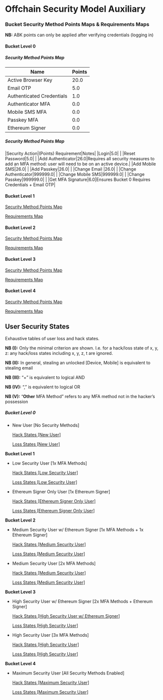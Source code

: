 # Offchain Security Model Auxiliary

### **Bucket Security Method Points Maps & Requirements Maps**

**NB:** ABK points can only be applied after verifying credentials (logging in)

#### **Bucket Level 0**

##### Security Method Points Map
| Name      | Points |
| ----------- | ----------- |
| Active Browser Key      | 20.0       |
| Email OTP   | 5.0        |
| Authenticated Credentials      | 1.0       |
| Authenticator MFA      | 0.0       |
| Mobile SMS MFA      | 0.0       |
| Passkey MFA      | 0.0   |
| Ethereum Signer      | 0.0      |

##### Security Method Points Map
|Security Action|(Points) Requirement|Notes|
|Login|5.0| |
|Reset Password|5.0| |
|Add Authenticator|26.0|Requires all security measures to add an MFA method: user will need to be on an active device.|
|Add Mobile SMS|26.0| |
|Add Passkey|26.0| |
|Change Email |26.0| |
|Change Authenticator|999999.0| |
|Change Mobile SMS|999999.0| |
|Change Passkey|999999.0| |
|Get MFA Signature|6.0|Ensures Bucket 0 Requires Credentials + Email OTP|


#### **Bucket Level 1**

[Security Method Points Map](Offchain%20Security%20Model%20Auxiliary%20da5121d8bc6f4b2fb8ae4def6d3f8b47/Security%20Method%20Points%20Map%20d41c09a36a4c443898911bb92ff218e7.csv)

[Requirements Map](Offchain%20Security%20Model%20Auxiliary%20da5121d8bc6f4b2fb8ae4def6d3f8b47/Requirements%20Map%200caa52d96abb444aa0b5a94fc7364c18.csv)
    
#### **Bucket Level 2**
    
[Security Method Points Map ](Offchain%20Security%20Model%20Auxiliary%20da5121d8bc6f4b2fb8ae4def6d3f8b47/Security%20Method%20Points%20Map%2034d28fbd4f2e447db36dabebfc559853.csv)
    
[Requirements Map](Offchain%20Security%20Model%20Auxiliary%20da5121d8bc6f4b2fb8ae4def6d3f8b47/Requirements%20Map%20b9b86389276e42b69099069db9f3dfe2.csv)
    
#### **Bucket Level 3**
    
[Security Method Points Map](Offchain%20Security%20Model%20Auxiliary%20da5121d8bc6f4b2fb8ae4def6d3f8b47/Security%20Method%20Points%20Map%20c954c163ed9f4bfdaeccc2f7239a0f89.csv)
    
[Requirements Map](Offchain%20Security%20Model%20Auxiliary%20da5121d8bc6f4b2fb8ae4def6d3f8b47/Requirements%20Map%20d3bea8a591d942b987b7524a29bc0d03.csv)
    
#### **Bucket Level 4**
    
[Security Method Points Map](Offchain%20Security%20Model%20Auxiliary%20da5121d8bc6f4b2fb8ae4def6d3f8b47/Security%20Method%20Points%20Map%20715cc869578b465baefdc921e99763df.csv)
    
[Requirements Map](Offchain%20Security%20Model%20Auxiliary%20da5121d8bc6f4b2fb8ae4def6d3f8b47/Requirements%20Map%202861f8f181bd46d78cec73681bcba37e.csv)
    

## User Security States

Exhaustive tables of user loss and hack states.

********NB (I):******** Only the minimal criterion are shown. I.e. for a hack/loss state of x, y, z: any hack/loss states including x, y, z, t are ignored.

**NB (II):** In general, stealing an unlocked [Device, Mobile] is equivalent to stealing email

**********NB (III):********** “+” is equivalent to logical AND

**********NB (IV):********** “,” is equivalent to logical OR

**********NB (V):********** “**Other** MFA Method” refers to any MFA method not in the hacker’s possession 

##### **Bucket Level 0**

- New User [No Security Methods]
    
    [Hack States [New User]](Offchain%20Security%20Model%20Auxiliary%20da5121d8bc6f4b2fb8ae4def6d3f8b47/Hack%20States%20%5BNew%20User%5D%204d48fa08685f4db8b1c667fa4eed0d52.csv)
    
    [Loss States [New User]](Offchain%20Security%20Model%20Auxiliary%20da5121d8bc6f4b2fb8ae4def6d3f8b47/Loss%20States%20%5BNew%20User%5D%20806f089cb07f4037b3e04713204482af.csv)
    

**Bucket Level 1**

- Low Security User [1x MFA Methods]
    
    [Hack States [Low Security User]](Offchain%20Security%20Model%20Auxiliary%20da5121d8bc6f4b2fb8ae4def6d3f8b47/Hack%20States%20%5BLow%20Security%20User%5D%2055e85fb940634d3e8f7e91bb65245702.csv)
    
    [Loss States [Low Security User]](Offchain%20Security%20Model%20Auxiliary%20da5121d8bc6f4b2fb8ae4def6d3f8b47/Loss%20States%20%5BLow%20Security%20User%5D%20513b77a8b7ee483ebbf390a4db9df1ed.csv)
    
- Ethereum Signer Only User [1x Ethereum Signer]
    
    [Hack States [Ethereum Signer Only User]](Offchain%20Security%20Model%20Auxiliary%20da5121d8bc6f4b2fb8ae4def6d3f8b47/Hack%20States%20%5BEthereum%20Signer%20Only%20User%5D%2047938677b3aa4ba2a6acacafe6a672dc.csv)
    
    [Loss States [Ethereum Signer Only User]](Offchain%20Security%20Model%20Auxiliary%20da5121d8bc6f4b2fb8ae4def6d3f8b47/Loss%20States%20%5BEthereum%20Signer%20Only%20User%5D%20f25fc965575042138a90fa329295561b.csv)
    

**Bucket Level 2**

- Medium Security User w/ Ethereum Signer [1x MFA Methods + 1x Ethereum Signer]
    
    [Hack States [Medium Security User]](Offchain%20Security%20Model%20Auxiliary%20da5121d8bc6f4b2fb8ae4def6d3f8b47/Hack%20States%20%5BMedium%20Security%20User%5D%203640eb53a3264f27a1443403f0635589.csv)
    
    [Loss States [Medium Security User]](Offchain%20Security%20Model%20Auxiliary%20da5121d8bc6f4b2fb8ae4def6d3f8b47/Loss%20States%20%5BMedium%20Security%20User%5D%20f6f88914d6e646178595fdd9c69d43aa.csv)
    
- Medium Security User [2x MFA Methods]
    
    [Hack States [Medium Security User]](Offchain%20Security%20Model%20Auxiliary%20da5121d8bc6f4b2fb8ae4def6d3f8b47/Hack%20States%20%5BMedium%20Security%20User%5D%2006aa6029f87b4e93b2e6d67f27c77f1d.csv)
    
    [Loss States [Medium Security User]](Offchain%20Security%20Model%20Auxiliary%20da5121d8bc6f4b2fb8ae4def6d3f8b47/Loss%20States%20%5BMedium%20Security%20User%5D%20fc4f11575cb94680881fe6654f4b6aeb.csv)
    

**Bucket Level 3**

- High Security User w/ Ethereum Signer [2x MFA Methods + Ethereum Signer]
    
    [Hack States [High Security User w/ Ethereum Signer]](Offchain%20Security%20Model%20Auxiliary%20da5121d8bc6f4b2fb8ae4def6d3f8b47/Hack%20States%20%5BHigh%20Security%20User%20w%20Ethereum%20Signer%5D%2040990409803943459a3b0bddcf1ce240.csv)
    
    [Loss States [High Security User]](Offchain%20Security%20Model%20Auxiliary%20da5121d8bc6f4b2fb8ae4def6d3f8b47/Loss%20States%20%5BHigh%20Security%20User%5D%20b0f10b86fb0b4a84a6e38e0815774255.csv)
    
- High Security User [3x MFA Methods]
    
    [Hack States [High Security User]](Offchain%20Security%20Model%20Auxiliary%20da5121d8bc6f4b2fb8ae4def6d3f8b47/Hack%20States%20%5BHigh%20Security%20User%5D%20d24fc4a1723b4f1fbc76161b4a1ca07b.csv)
    
    [Loss States [High Security User]](Offchain%20Security%20Model%20Auxiliary%20da5121d8bc6f4b2fb8ae4def6d3f8b47/Loss%20States%20%5BHigh%20Security%20User%5D%204cd83c59eeaf4480ab882b4b865d27d4.csv)
    

**Bucket Level 4**

- Maximum Security User [All Security Methods Enabled]
    
    [Hack States [Maximum Security User]](Offchain%20Security%20Model%20Auxiliary%20da5121d8bc6f4b2fb8ae4def6d3f8b47/Hack%20States%20%5BMaximum%20Security%20User%5D%200737e670db9e4fb0a4be883c59cf6220.csv)
    
    [Loss States [Maximum Security User]](Offchain%20Security%20Model%20Auxiliary%20da5121d8bc6f4b2fb8ae4def6d3f8b47/Loss%20States%20%5BMaximum%20Security%20User%5D%2037b9aa71212b44a0a6ddd37102bd3fea.csv)